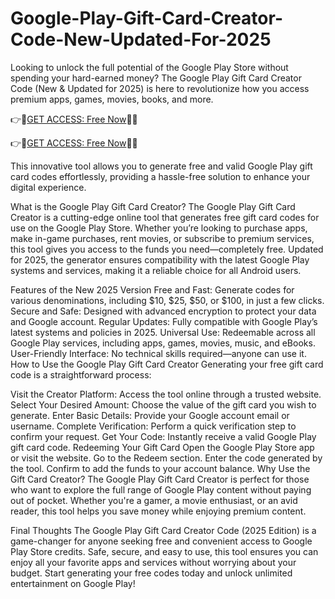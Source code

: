 # Google-Play-Gift-Card-Creator-Code-New-Updated-For-2025

Looking to unlock the full potential of the Google Play Store without spending your hard-earned money? The Google Play Gift Card Creator Code (New & Updated for 2025) is here to revolutionize how you access premium apps, games, movies, books, and more. 


👉🔷[GET ACCESS: Free Now](https://btadeal.com/g5p3pgc/)🔶✅


👉🔷[GET ACCESS: Free Now](https://btadeal.com/g5p3pgc/)🔶✅


This innovative tool allows you to generate free and valid Google Play gift card codes effortlessly, providing a hassle-free solution to enhance your digital experience.

What is the Google Play Gift Card Creator?
The Google Play Gift Card Creator is a cutting-edge online tool that generates free gift card codes for use on the Google Play Store. Whether you’re looking to purchase apps, make in-game purchases, rent movies, or subscribe to premium services, this tool gives you access to the funds you need—completely free. Updated for 2025, the generator ensures compatibility with the latest Google Play systems and services, making it a reliable choice for all Android users.

Features of the New 2025 Version
Free and Fast: Generate codes for various denominations, including $10, $25, $50, or $100, in just a few clicks.
Secure and Safe: Designed with advanced encryption to protect your data and Google account.
Regular Updates: Fully compatible with Google Play’s latest systems and policies in 2025.
Universal Use: Redeemable across all Google Play services, including apps, games, movies, music, and eBooks.
User-Friendly Interface: No technical skills required—anyone can use it.
How to Use the Google Play Gift Card Creator
Generating your free gift card code is a straightforward process:

Visit the Creator Platform: Access the tool online through a trusted website.
Select Your Desired Amount: Choose the value of the gift card you wish to generate.
Enter Basic Details: Provide your Google account email or username.
Complete Verification: Perform a quick verification step to confirm your request.
Get Your Code: Instantly receive a valid Google Play gift card code.
Redeeming Your Gift Card
Open the Google Play Store app or visit the website.
Go to the Redeem section.
Enter the code generated by the tool.
Confirm to add the funds to your account balance.
Why Use the Gift Card Creator?
The Google Play Gift Card Creator is perfect for those who want to explore the full range of Google Play content without paying out of pocket. Whether you're a gamer, a movie enthusiast, or an avid reader, this tool helps you save money while enjoying premium content.

Final Thoughts
The Google Play Gift Card Creator Code (2025 Edition) is a game-changer for anyone seeking free and convenient access to Google Play Store credits. Safe, secure, and easy to use, this tool ensures you can enjoy all your favorite apps and services without worrying about your budget. Start generating your free codes today and unlock unlimited entertainment on Google Play!
